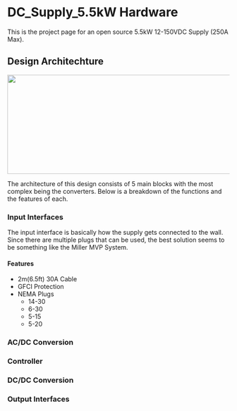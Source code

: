 # DC_Supply_5.5kW Hardware 
This is the project page for an open source 5.5kW 12-150VDC Supply (250A Max).    

## Design Architechture

<img src="https://github.com/offbyfour/DC_Supply_5p5kW/assets/124545095/448804d7-7648-45e1-bea0-705519238e38" width="525" height="225" />

The architecture of this design consists of 5 main blocks with the most complex being the converters. Below is a breakdown of the functions and the features of each.

### Input Interfaces
The input interface is basically how the supply gets connected to the wall. Since there are multiple plugs that can be used, the best solution seems to be something like the Miller MVP System.

#### Features 
- 2m(6.5ft) 30A Cable
- GFCI Protection
- NEMA Plugs
  - 14-30
  - 6-30
  - 5-15
  - 5-20

### AC/DC Conversion

### Controller

### DC/DC Conversion

### Output Interfaces 

